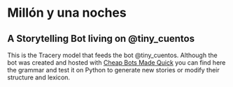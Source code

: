 # Millón y una noches
## A Storytelling Bot living on @tiny_cuentos

This is the Tracery model that feeds the bot @tiny_cuentos.
Although the bot was created and hosted with [Cheap Bots Made Quick](http://cheapbotsdonequick.com/) you can find here the grammar and test it on Python to generate new stories or modify their structure and lexicon.
